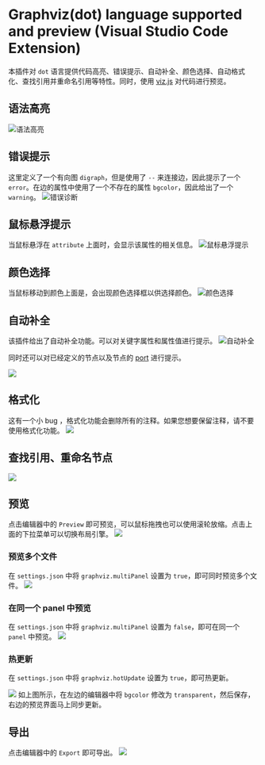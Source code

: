 # Graphviz(dot) language supported and preview (Visual Studio Code Extension)

本插件对 `dot` 语言提供代码高亮、错误提示、自动补全、颜色选择、自动格式化、查找引用并重命名引用等特性。同时，使用 [viz.js](https://github.com/mdaines/viz.js.git) 对代码进行预览。


## 语法高亮
![语法高亮](asset/other/highlight.jpg)

## 错误提示
这里定义了一个有向图 `digraph`，但是使用了 `--` 来连接边，因此提示了一个 `error`。在边的属性中使用了一个不存在的属性 `bgcolor`，因此给出了一个 `warning`。
![错误诊断](asset/other/diagnostic.gif)

## 鼠标悬浮提示
当鼠标悬浮在 `attribute` 上面时，会显示该属性的相关信息。
![鼠标悬浮提示](asset/other/hover.gif)

## 颜色选择
当鼠标移动到颜色上面是，会出现颜色选择框以供选择颜色。
![颜色选择](asset/other/color.gif)

## 自动补全
该插件给出了自动补全功能。可以对关键字属性和属性值进行提示。
![自动补全](asset/other/completion1.gif)

同时还可以对已经定义的节点以及节点的 [port](https://graphviz.org/doc/info/shapes.html#record-based-note) 进行提示。

![](asset/other/completion2.gif)

## 格式化
这有一个小 bug ，格式化功能会删除所有的注释。如果您想要保留注释，请不要使用格式化功能。
![](asset/other/formating.gif)

## 查找引用、重命名节点
![](asset/other/symbol.gif)

## 预览
点击编辑器中的 `Preview` 即可预览，可以鼠标拖拽也可以使用滚轮放缩。点击上面的下拉菜单可以切换布局引擎。
![](asset/other/preview.gif)

### 预览多个文件
在 `settings.json` 中将 `graphviz.multiPanel` 设置为 `true`，即可同时预览多个文件。
![](asset/other/previewmul.gif)
### 在同一个 panel 中预览
在 `settings.json` 中将 `graphviz.multiPanel` 设置为 `false`，即可在同一个 `panel` 中预览。
![](asset/other/previewuni.gif)
### 热更新
在 `settings.json` 中将 `graphviz.hotUpdate` 设置为 `true`，即可热更新。


![](asset/other/hotupdate.gif)
如上图所示，在左边的编辑器中将 `bgcolor` 修改为 `transparent`，然后保存，右边的预览界面马上同步更新。

## 导出
点击编辑器中的 `Export` 即可导出。
![](asset/other/export.gif)






